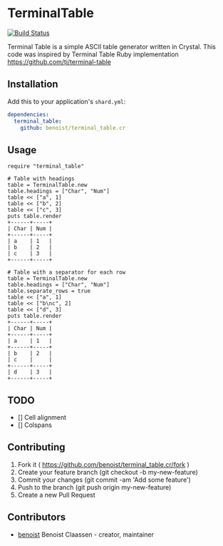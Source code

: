 # TerminalTable
[![Build Status](https://travis-ci.org/benoist/terminal_table.cr.svg?branch=master)](https://travis-ci.org/benoist/terminal_table.cr)

Terminal Table is a simple ASCII table generator written in Crystal.
This code was inspired by Terminal Table Ruby implementation https://github.com/tj/terminal-table

## Installation


Add this to your application's `shard.yml`:

```yaml
dependencies:
  terminal_table:
    github: benoist/terminal_table.cr
```


## Usage


```crystal
require "terminal_table"

# Table with headings
table = TerminalTable.new
table.headings = ["Char", "Num"]
table << ["a", 1]
table << ["b", 2]
table << ["c", 3]
puts table.render
+------+-----+
| Char | Num |
+------+-----+
| a    | 1   |
| b    | 2   |
| c    | 3   |
+------+-----+

# Table with a separator for each row
table = TerminalTable.new
table.headings = ["Char", "Num"]
table.separate_rows = true
table << ["a", 1]
table << ["b\nc", 2]
table << ["d", 3]
puts table.render
+------+-----+
| Char | Num |
+------+-----+
| a    | 1   |
+------+-----+
| b    | 2   |
| c    |     |
+------+-----+
| d    | 3   |
+------+-----+
```



## TODO

- [] Cell alignment
- [] Colspans

## Contributing

1. Fork it ( https://github.com/benoist/terminal_table.cr/fork )
2. Create your feature branch (git checkout -b my-new-feature)
3. Commit your changes (git commit -am 'Add some feature')
4. Push to the branch (git push origin my-new-feature)
5. Create a new Pull Request

## Contributors

- [benoist](https://github.com/benoist) Benoist Claassen - creator, maintainer
